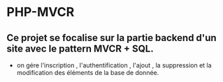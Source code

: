 # PHP-MVCR

## Ce projet se focalise sur la partie backend d'un site avec le pattern MVCR + SQL.
- on gére l'inscription , l'authentification , l'ajout , la suppression et la modification des éléments de la base de donnée.
